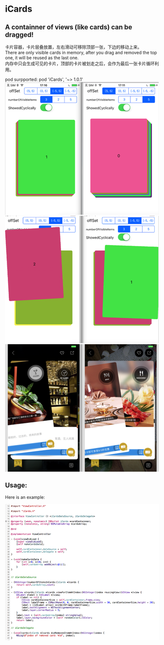 # iCards
A containner of views (like cards) can be dragged!<br>
---
卡片容器，卡片层叠放置，左右滑动可移除顶部一张，下边的移动上来。<br>
There are only visible cards in memory, after you drag and removed the top one, it will be reused as the last one.<br>
内存中只会生成可见的卡片，顶部的卡片被划走之后，会作为最后一张卡片循环利用。<br>

pod surpported: pod 'iCards', '~> 1.0.1'<br>
![iCards](https://github.com/DingHub/ScreenShots/blob/master/iCards/0.png)
![iCards](https://github.com/DingHub/ScreenShots/blob/master/iCards/1.png)
![iCards](https://github.com/DingHub/ScreenShots/blob/master/iCards/3.png)

Usage:
---
Here is an example:<br>

![iCards](https://github.com/DingHub/ScreenShots/blob/master/iCards/2.png)

